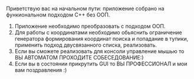 Приветствую вас на начальном пути: приложение собрано на функиональном подходом C++ без ООП.
1) Приложение необходимо преобразовать с подходом ООП.
2) Для работы с координатами необходимо обьяснить ограничение генератора формирования координат поиска и попадание в тупики, применить подход двусвязанного списка, реализовать.
3) Если вы сможете реализовать для консоли управление мышью то ВЫ АВТОМАТОМ ПРОХОДИТЕ СОБЕСЕДОВАНИЕ:)
4) Если вы в состоянии прикрутить GUI то ВЫ ПРОФЕССИОНАЛ и мои вам поздравления :) 
